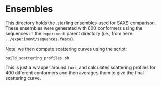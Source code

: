 # Ensembles
This directory holds the .starling ensembles used for SAXS comparison. These ensembles were generated with 600 conformers using the sequences in the `experiment` parent directory (i.e., from here `../experiment/sequences.fasta`). 

Note, we then compute scattering curves using the script:

	build_scattering_profiles.sh
	
This is just a wrapper around `foxs`, and calculates scattering profiles for 400 different conformers and then averages them to give the final scattering curve.	

